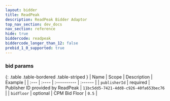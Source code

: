 ```yaml
---
layout: bidder
title: ReadPeak
description: ReadPeak Bidder Adaptor
top_nav_section: dev_docs
nav_section: reference
hide: true
biddercode: readpeak
biddercode_longer_than_12: false
prebid_1_0_supported: true
---
```


### bid params

{: .table .table-bordered .table-striped }
| Name          | Scope    | Description                       | Example                                |
| :---          | :----    | :----------                       | :------                                |
| `publisherId` | required | Publisher ID provided by ReadPeak | `11bc5dd5-7421-4dd8-c926-40fa653bec76` |
| `bidfloor`    | optional | CPM Bid Floor                     | `0.5`                                  |
